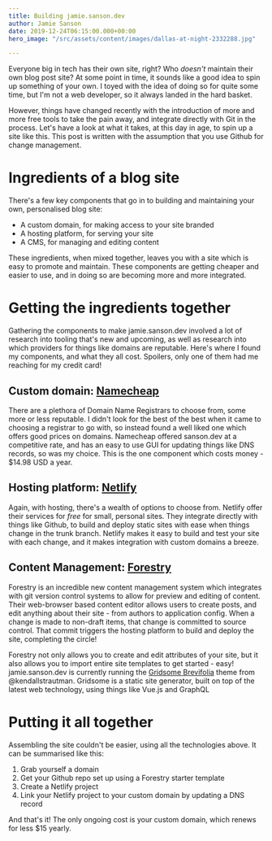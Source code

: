 ```yaml
---
title: Building jamie.sanson.dev
author: Jamie Sanson
date: 2019-12-24T06:15:00.000+00:00
hero_image: "/src/assets/content/images/dallas-at-night-2332288.jpg"

---
```

Everyone big in tech has their own site, right? Who _doesn't_ maintain their own blog post site? At some point in time, it sounds like a good idea to spin up something of your own. I toyed with the idea of doing so for quite some time, but I'm not a web developer, so it always landed in the hard basket.

However, things have changed recently with the introduction of more and more free tools to take the pain away, and integrate directly with Git in the process. Let's have a look at what it takes, at this day in age, to spin up a site like this. This post is written with the assumption that you use Github for change management.

# Ingredients of a blog site

There's a few key components that go in to building and maintaining your own, personalised blog site:

* A custom domain, for making access to your site branded
* A hosting platform, for serving your site
* A CMS, for managing and editing content

These ingredients, when mixed together, leaves you with a site which is easy to promote and maintain. These components are getting cheaper and easier to use, and in doing so are becoming more and more integrated.

# Getting the ingredients together

Gathering the components to make jamie.sanson.dev involved a lot of research into tooling that's new and upcoming, as well as research into which providers for things like domains are reputable. Here's where I found my components, and what they all cost. Spoilers, only one of them had me reaching for my credit card!

## Custom domain: [Namecheap](https://www.namecheap.com/)

There are a plethora of Domain Name Registrars to choose from, some more or less reputable. I didn't look for the best of the best when it came to choosing a registrar to go with, so instead found a well liked one which offers good prices on domains. Namecheap offered sanson.dev at a competitive rate, and has an easy to use GUI for updating things like DNS records, so was my choice. This is the one component which costs money - $14.98 USD a year.

## Hosting platform: [Netlify](https://www.netlify.com/)

Again, with hosting, there's a wealth of options to choose from. Netlify offer their services for _free_ for small, personal sites. They integrate directly with things like Github, to build and deploy static sites with ease when things change in the trunk branch. Netlify makes it easy to build and test your site with each change, and it makes integration with custom domains a breeze.

## Content Management: [Forestry](https://forestry.io/)

Forestry is an incredible new content management system which integrates with git version control systems to allow for preview and editing of content. Their web-browser based content editor allows users to create posts, and edit anything about their site - from authors to application config. When a change is made to non-draft items, that change is committed to source control. That commit triggers the hosting platform to build and deploy the site, completing the circle!

Forestry not only allows you to create and edit attributes of your site, but it also allows you to import entire site templates to get started - easy! jamie.sanson.dev is currently running the [Gridsome Brevifolia](https://github.com/kendallstrautman/brevifolia-gridsome-forestry) theme from @kendallstrautman. Gridsome is a static site generator, built on top of the latest web technology, using things like Vue.js and GraphQL

# Putting it all together

Assembling the site couldn't be easier, using all the technologies above. It can be summarised like this:

1. Grab yourself a domain
2. Get your Github repo set up using a Forestry starter template
3. Create a Netlify project
4. Link your Netlify project to your custom domain by updating a DNS record

And that's it! The only ongoing cost is your custom domain, which renews for less $15 yearly.